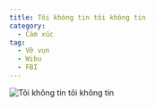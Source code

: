 ```yaml
---
title: Tôi không tin tôi không tin
category:
  - Cảm xúc
tag:
  - Vỡ vụn
  - Wibu
  - FBI
---
```

![Tôi không tin tôi không tin](https://media1.tenor.com/m/PMOY10dnir8AAAAC/cute-anime.gif "Tôi không tin tôi không tin")